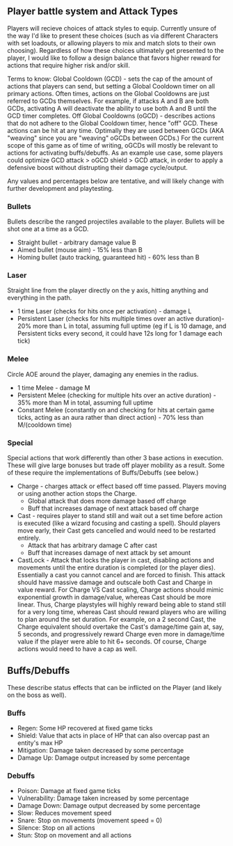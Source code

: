 ## Player battle system and Attack Types
Players will recieve choices of attack styles to equip. Currently unsure of the way I'd like to present these choices (such as via different Characters with set loadouts, or allowing players to mix and match slots to their own choosing). Regardless of how these choices ultimately get presented to the player, I would like to follow a design balance that favors higher reward for actions that require higher risk and/or skill.

Terms to know: 
Global Cooldown (GCD) - sets the cap of the amount of actions that players can send, but setting a Global Cooldown timer on all primary actions. Often times, actions on the Global Cooldowns are just referred to GCDs themselves. For example, if attacks A and B are both GCDs, activating A will deactivate the ability to use both A and B until the GCD timer completes.
Off Global Cooldowns (oGCD) - describes actions that do not adhere to the Global Cooldown timer, hence "off" GCD. These actions can be hit at any time. Optimally they are used between GCDs (AKA "weaving" since you are "weaving" oGCDs between GCDs.) For the current scope of this game as of time of writing, oGCDs will mostly be relevant to actions for activating buffs/debuffs. As an example use case, some players could optimize GCD attack > oGCD shield > GCD attack, in order to apply a defensive boost without distrupting their damage cycle/output. 

Any values and percentages below are tentative, and will likely change with further development and playtesting. 

### Bullets
Bullets describe the ranged projectiles available to the player. Bullets will be shot one at a time as a GCD.
* Straight bullet - arbitrary damage value B
* Aimed bullet (mouse aim) - 15% less than B 
* Homing bullet (auto tracking, guaranteed hit) - 60% less than B 
### Laser
Straight line from the player directly on the y axis, hitting anything and everything in the path. 
* 1 time Laser (checks for hits once per activation) - damage L
* Persistent Laser (checks for hits multiple times over an active duration)- 20% more than L in total, assuming full uptime (eg if L is 10 damage, and Persistent ticks every second, it could have 12s long for 1 damage each tick)
### Melee
Circle AOE around the player, damaging any enemies in the radius.
* 1 time Melee - damage M 
* Persistent Melee (checking for multiple hits over an active duration) - 35% more than M in total, assuming full uptime
* Constant Melee (constantly on and checking for hits at certain game ticks, acting as an aura rather than direct action) - 70% less than M/(cooldown time) 
### Special
Special actions that work differently than other 3 base actions in execution. These will give large bonuses but trade off player mobility as a result. Some of these require the implementations of Buffs/Debuffs (see below.)
* Charge - charges attack or effect based off time passed. Players moving or using another action stops the Charge.
    * Global attack that does more damage based off charge 
    * Buff that increases damage of next attack based off charge 
* Cast - requires player to stand still and wait out a set time before action is executed (like a wizard focusing and casting a spell). Should players move early, their Cast gets cancelled and would need to be restarted entirely. 
    * Attack that has arbitrary damage C after cast
    * Buff that increases damage of next attack by set amount 
* CastLock - Attack that locks the player in cast, disabling actions and movements until the entire duration is completed (or the player dies). Essentially a cast you cannot cancel and are forced to finish. This attack should have massive damage and outscale both Cast and Charge in value reward. 
For Charge VS Cast scaling, Charge actions should mimic exponential growth in damage/value, whereas Cast should be more linear. Thus, Charge playstyles will highly reward being able to stand still for a very long time, whereas Cast should reward players who are willing to plan around the set duration. For example, on a 2 second Cast, the Charge equivalent should overtake the Cast's damage/time gain at, say, 5 seconds, and progressively reward Charge even more in damage/time value if the player were able to hit 6+ seconds. Of course, Charge actions would need to have a cap as well. 

## Buffs/Debuffs
These describe status effects that can be inflicted on the Player (and likely on the boss as well).

### Buffs
* Regen: Some HP recovered at fixed game ticks 
* Shield: Value that acts in place of HP that can also overcap past an entity's max HP
* Mitigation: Damage taken decreased by some percentage
* Damage Up: Damage output increased by some percentage
### Debuffs
* Poison: Damage at fixed game ticks 
* Vulnerability: Damage taken increased by some percentage
* Damage Down: Damage output decreased by some percentage
* Slow: Reduces movement speed
* Snare: Stop on movements (movement speed = 0)
* Silence: Stop on all actions
* Stun: Stop on movement and all actions